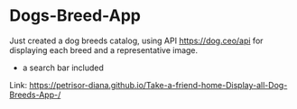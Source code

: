# Dogs-Breed-App

Just created a dog breeds catalog, using API https://dog.ceo/api for displaying each breed and a representative image.

- a search bar included


Link: https://petrisor-diana.github.io/Take-a-friend-home-Display-all-Dog-Breeds-App-/
